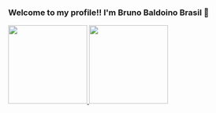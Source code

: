 ### Welcome to my profile!! I'm Bruno Baldoino Brasil 👋
<div>
  <a href="https://github.com/brunobrsl">
  <img height="160em" src="https://github-readme-stats.vercel.app/api?username=brunobrsl&show_icons=true&theme=radical&include_all_commits=true&count_private=true"/>
  <img height="160em" src="https://github-readme-stats.vercel.app/api/top-langs/?username=brunobrsl&layout=compact&langs_count=7&theme=radical"/>
</div>
